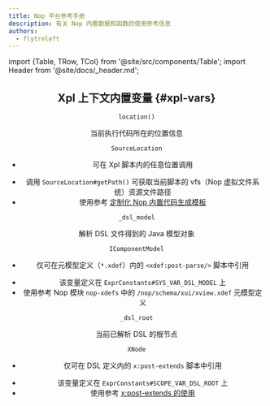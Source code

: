 ```yaml
---
title: Nop 平台参考手册
description: 有关 Nop 内置数据和函数的使用参考信息
authors:
  - flytreleft
---
```


import {Table, TRow, TCol} from '@site/src/components/Table';
import Header from '@site/docs/\_header.md';

<Header />

## Xpl 上下文内置变量 {#xpl-vars}

<Table head={['属性名', '属性说明', '值类型', '使用范围', '备注']}>

<TRow><TCol id="xpl-var-location">

`location()`

</TCol><TCol>

当前执行代码所在的位置信息

</TCol><TCol>

`SourceLocation`

</TCol><TCol>

- 可在 Xpl 脚本内的任意位置调用

</TCol><TCol>

- 调用 `SourceLocation#getPath()` 可获取当前脚本的
  vfs（Nop 虚拟文件系统）资源文件路径
- 使用参考 [定制化 Nop 内置代码生成模板](/practice/custom/#custom-nop-codegen-template)

</TCol></TRow>

<TRow><TCol id="xpl-var-dsl-model">

`_dsl_model`

</TCol><TCol>

解析 DSL 文件得到的 Java 模型对象

</TCol><TCol>

`IComponentModel`

</TCol><TCol>

- 仅可在元模型定义（`*.xdef`）内的 `<xdef:post-parse/>` 脚本中引用

</TCol><TCol>

- 该变量定义在 `ExprConstants#SYS_VAR_DSL_MODEL` 上
- 使用参考 Nop 模块 `nop-xdefs` 中的
  `/nop/schema/xui/xview.xdef` 元模型定义

</TCol></TRow>

<TRow><TCol id="xpl-var-dsl-root">

`_dsl_root`

</TCol><TCol>

当前已解析 DSL 的根节点

</TCol><TCol>

`XNode`

</TCol><TCol>

- 仅可在 DSL 定义内的 `x:post-extends` 脚本中引用

</TCol><TCol>

- 该变量定义在 `ExprConstants#SCOPE_VAR_DSL_ROOT` 上
- 使用参考 [x:post-extends 的使用](/practice/custom/#post-extends-usages)

</TCol></TRow>

</Table>
